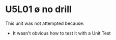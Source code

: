 # U5L01 ø no drill

This unit was not attempted because:

- It wasn't obvious how to test it with a Unit Test
